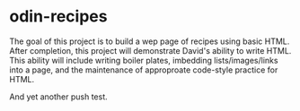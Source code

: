 # odin-recipes
The goal of this project is to build a wep page of recipes using basic HTML. After completion, this project will demonstrate David's ability to write HTML. This ability will include writing boiler plates, imbedding lists/images/links into a page, and the maintenance of approproate code-style practice for HTML.

And yet another push test.